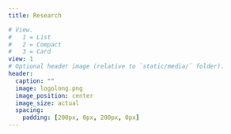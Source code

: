 ```yaml
---
title: Research

# View.
#   1 = List
#   2 = Compact
#   3 = Card
view: 1 
# Optional header image (relative to `static/media/` folder).
header:
  caption: ""
  image: logolong.png
  image_position: center
  image_size: actual
  spacing:
    padding: [200px, 0px, 200px, 0px]
---
```

